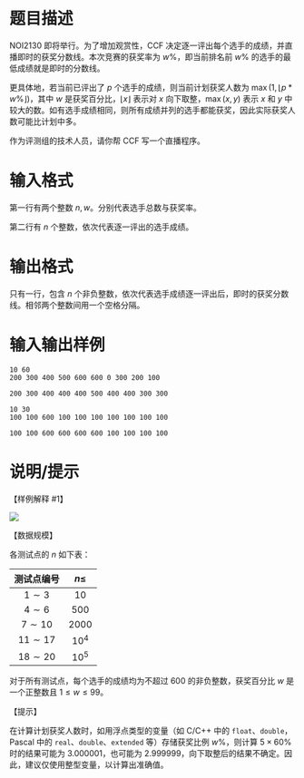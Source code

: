 # 题目描述

NOI2130 即将举行。为了增加观赏性，CCF 决定逐一评出每个选手的成绩，并直播即时的获奖分数线。本次竞赛的获奖率为 $w \%$，即当前排名前 $w \%$ 的选手的最低成绩就是即时的分数线。

更具体地，若当前已评出了 $p$ 个选手的成绩，则当前计划获奖人数为 $\max(1, \lfloor p * w \%\rfloor)$，其中 $w$ 是获奖百分比，$\lfloor x \rfloor$ 表示对 $x$ 向下取整，$\max(x,y)$ 表示 $x$ 和 $y$ 中较大的数。如有选手成绩相同，则所有成绩并列的选手都能获奖，因此实际获奖人数可能比计划中多。

作为评测组的技术人员，请你帮 CCF 写一个直播程序。

# 输入格式

第一行有两个整数 $n, w$。分别代表选手总数与获奖率。

第二行有 $n$ 个整数，依次代表逐一评出的选手成绩。

# 输出格式

只有一行，包含 $n$ 个非负整数，依次代表选手成绩逐一评出后，即时的获奖分数线。相邻两个整数间用一个空格分隔。

# 输入输出样例

```input1
10 60
200 300 400 500 600 600 0 300 200 100
```

```output1
200 300 400 400 400 500 400 400 300 300
```

```input2
10 30
100 100 600 100 100 100 100 100 100 100
```

```output2
100 100 600 600 600 600 100 100 100 100
```

# 说明/提示

【样例解释 #1】

![](file://live.png)

【数据规模】

各测试点的 $n$ 如下表：

|测试点编号|$n \leq$|
|:-:|:-:|
|$1 \sim 3$|$10$|
|$4 \sim 6$|$500$|
|$7 \sim 10$|$2000$|
|$11 \sim 17$|${10}^4$|
|$18 \sim 20$|${10}^5$|

对于所有测试点，每个选手的成绩均为不超过 $600$ 的非负整数，获奖百分比 $w$ 是一个正整数且 $1 \leq w \leq 99$。

【提示】

在计算计划获奖人数时，如用浮点类型的变量（如 C/C++ 中的 `float`、`double`，Pascal 中的 `real`、`double`、`extended` 等）存储获奖比例 $w \%$，则计算 $5 \times 60 \%$ 时的结果可能为 $3.000001$，也可能为 $2.999999$，向下取整后的结果不确定。因此，建议仅使用整型变量，以计算出准确值。
